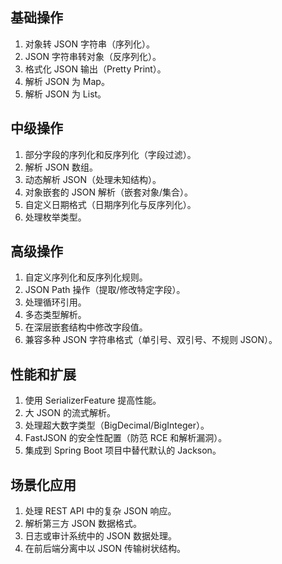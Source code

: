 ## 基础操作
1. 对象转 JSON 字符串（序列化）。
2. JSON 字符串转对象（反序列化）。
3. 格式化 JSON 输出（Pretty Print）。
4. 解析 JSON 为 Map。
5. 解析 JSON 为 List。
## 中级操作
1. 部分字段的序列化和反序列化（字段过滤）。
2. 解析 JSON 数组。
3. 动态解析 JSON（处理未知结构）。
4. 对象嵌套的 JSON 解析（嵌套对象/集合）。
5. 自定义日期格式（日期序列化与反序列化）。
6. 处理枚举类型。
## 高级操作
1. 自定义序列化和反序列化规则。
2. JSON Path 操作（提取/修改特定字段）。
3. 处理循环引用。
4. 多态类型解析。
5. 在深层嵌套结构中修改字段值。
6. 兼容多种 JSON 字符串格式（单引号、双引号、不规则 JSON）。

## 性能和扩展
1. 使用 SerializerFeature 提高性能。
2. 大 JSON 的流式解析。
3. 处理超大数字类型（BigDecimal/BigInteger）。
4. FastJSON 的安全性配置（防范 RCE 和解析漏洞）。
5. 集成到 Spring Boot 项目中替代默认的 Jackson。

## 场景化应用
1. 处理 REST API 中的复杂 JSON 响应。
2. 解析第三方 JSON 数据格式。
3. 日志或审计系统中的 JSON 数据处理。
4. 在前后端分离中以 JSON 传输树状结构。